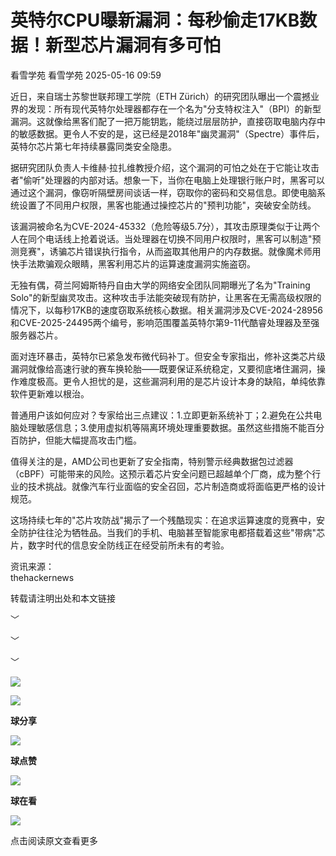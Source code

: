 #  英特尔CPU曝新漏洞：每秒偷走17KB数据！新型芯片漏洞有多可怕   
看雪学苑  看雪学苑   2025-05-16 09:59  
  
近日，来自瑞士苏黎世联邦理工学院（ETH Zürich）的研究团队曝出一个震撼业界的发现：所有现代英特尔处理器都存在一个名为"分支特权注入"（BPI）的新型漏洞。这就像给黑客们配了一把万能钥匙，能绕过层层防护，直接窃取电脑内存中的敏感数据。更令人不安的是，这已经是2018年"幽灵漏洞"（Spectre）事件后，英特尔芯片第七年持续暴露同类安全隐患。  
  
  
据研究团队负责人卡维赫·拉扎维教授介绍，这个漏洞的可怕之处在于它能让攻击者"偷听"处理器的内部对话。想象一下，当你在电脑上处理银行账户时，黑客可以通过这个漏洞，像窃听隔壁房间谈话一样，窃取你的密码和交易信息。即使电脑系统设置了不同用户权限，黑客也能通过操控芯片的"预判功能"，突破安全防线。  
  
  
该漏洞被命名为CVE-2024-45332（危险等级5.7分），其攻击原理类似于让两个人在同个电话线上抢着说话。当处理器在切换不同用户权限时，黑客可以制造"预测竞赛"，诱骗芯片错误执行指令，从而盗取其他用户的内存数据。就像魔术师用快手法欺骗观众眼睛，黑客利用芯片的运算速度漏洞实施盗窃。  
  
  
无独有偶，荷兰阿姆斯特丹自由大学的网络安全团队同期曝光了名为"Training Solo"的新型幽灵攻击。这种攻击手法能突破现有防护，让黑客在无需高级权限的情况下，以每秒17KB的速度窃取系统核心数据。相关漏洞涉及CVE-2024-28956和CVE-2025-24495两个编号，影响范围覆盖英特尔第9-11代酷睿处理器及至强服务器芯片。  
  
  
面对连环暴击，英特尔已紧急发布微代码补丁。但安全专家指出，修补这类芯片级漏洞就像给高速行驶的赛车换轮胎——既要保证系统稳定，又要彻底堵住漏洞，操作难度极高。更令人担忧的是，这些漏洞利用的是芯片设计本身的缺陷，单纯依靠软件更新难以根治。  
  
  
普通用户该如何应对？专家给出三点建议：1.立即更新系统补丁；2.避免在公共电脑处理敏感信息；3.使用虚拟机等隔离环境处理重要数据。虽然这些措施不能百分百防护，但能大幅提高攻击门槛。  
  
  
值得关注的是，AMD公司也更新了安全指南，特别警示经典数据包过滤器（cBPF）可能带来的风险。这预示着芯片安全问题已超越单个厂商，成为整个行业的技术挑战。就像汽车行业面临的安全召回，芯片制造商或将面临更严格的设计规范。  
  
  
这场持续七年的"芯片攻防战"揭示了一个残酷现实：在追求运算速度的竞赛中，安全防护往往沦为牺牲品。当我们的手机、电脑甚至智能家电都搭载着这些"带病"芯片，数字时代的信息安全防线正在经受前所未有的考验。  
  
  
  
  
资讯来源：  
thehackernews  
  
转载请注明出处和本文链接  
  
  
  
﹀  
  
﹀  
  
﹀  
  
  
![](https://mmbiz.qpic.cn/mmbiz_jpg/Uia4617poZXP96fGaMPXib13V1bJ52yHq9ycD9Zv3WhiaRb2rKV6wghrNa4VyFR2wibBVNfZt3M5IuUiauQGHvxhQrA/640?wx_fmt=jpeg "")  
  
  
![](https://mmbiz.qpic.cn/sz_mmbiz_gif/1UG7KPNHN8Fjcl6q2ORwibt8PXPU5bLibE1yC1VFg5b1Fw8RncvZh2CWWiazpL6gPXp0lXED2x1ODLVNicsagibuxRw/640?wx_fmt=gif&from=appmsg "")  
  
**球分享**  
  
![](https://mmbiz.qpic.cn/sz_mmbiz_gif/1UG7KPNHN8Fjcl6q2ORwibt8PXPU5bLibE1yC1VFg5b1Fw8RncvZh2CWWiazpL6gPXp0lXED2x1ODLVNicsagibuxRw/640?wx_fmt=gif&from=appmsg "")  
  
**球点赞**  
  
![](https://mmbiz.qpic.cn/sz_mmbiz_gif/1UG7KPNHN8Fjcl6q2ORwibt8PXPU5bLibE1yC1VFg5b1Fw8RncvZh2CWWiazpL6gPXp0lXED2x1ODLVNicsagibuxRw/640?wx_fmt=gif&from=appmsg "")  
  
**球在看**  
  
  
![](https://mmbiz.qpic.cn/sz_mmbiz_gif/1UG7KPNHN8Fjcl6q2ORwibt8PXPU5bLibExiboJzOiafqGLvlOkrmU6NIr3qSr7ibpkIo2N5mhCTNXoMl37s2oRSIDw/640?wx_fmt=gif&from=appmsg "")  
  
点击阅读原文查看更多  
  
